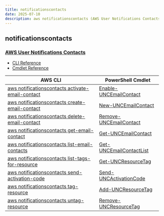 ```yaml
---
title: notificationscontacts
date: 2025-07-10
description: aws notificationscontacts (AWS User Notifications Contacts) command/cmdlet list.
---
```


## notificationscontacts

### [AWS User Notifications Contacts](https://aws.amazon.com/notifications/)

* [CLI Reference](https://awscli.amazonaws.com/v2/documentation/api/latest/reference/notificationscontacts/index.html)
* [Cmdlet Reference](https://docs.aws.amazon.com/powershell/latest/reference/items/NotificationsContacts_cmdlets.html)

|AWS CLI|PowerShell Cmdlet|
|----|----|
|[aws notificationscontacts activate-email-contact](https://awscli.amazonaws.com/v2/documentation/api/latest/reference/notificationscontacts/activate-email-contact.html)|[Enable-UNCEmailContact](https://docs.aws.amazon.com/powershell/latest/reference/items/Enable-UNCEmailContact.html)|
|[aws notificationscontacts create-email-contact](https://awscli.amazonaws.com/v2/documentation/api/latest/reference/notificationscontacts/create-email-contact.html)|[New-UNCEmailContact](https://docs.aws.amazon.com/powershell/latest/reference/items/New-UNCEmailContact.html)|
|[aws notificationscontacts delete-email-contact](https://awscli.amazonaws.com/v2/documentation/api/latest/reference/notificationscontacts/delete-email-contact.html)|[Remove-UNCEmailContact](https://docs.aws.amazon.com/powershell/latest/reference/items/Remove-UNCEmailContact.html)|
|[aws notificationscontacts get-email-contact](https://awscli.amazonaws.com/v2/documentation/api/latest/reference/notificationscontacts/get-email-contact.html)|[Get-UNCEmailContact](https://docs.aws.amazon.com/powershell/latest/reference/items/Get-UNCEmailContact.html)|
|[aws notificationscontacts list-email-contacts](https://awscli.amazonaws.com/v2/documentation/api/latest/reference/notificationscontacts/list-email-contacts.html)|[Get-UNCEmailContactList](https://docs.aws.amazon.com/powershell/latest/reference/items/Get-UNCEmailContactList.html)|
|[aws notificationscontacts list-tags-for-resource](https://awscli.amazonaws.com/v2/documentation/api/latest/reference/notificationscontacts/list-tags-for-resource.html)|[Get-UNCResourceTag](https://docs.aws.amazon.com/powershell/latest/reference/items/Get-UNCResourceTag.html)|
|[aws notificationscontacts send-activation-code](https://awscli.amazonaws.com/v2/documentation/api/latest/reference/notificationscontacts/send-activation-code.html)|[Send-UNCActivationCode](https://docs.aws.amazon.com/powershell/latest/reference/items/Send-UNCActivationCode.html)|
|[aws notificationscontacts tag-resource](https://awscli.amazonaws.com/v2/documentation/api/latest/reference/notificationscontacts/tag-resource.html)|[Add-UNCResourceTag](https://docs.aws.amazon.com/powershell/latest/reference/items/Add-UNCResourceTag.html)|
|[aws notificationscontacts untag-resource](https://awscli.amazonaws.com/v2/documentation/api/latest/reference/notificationscontacts/untag-resource.html)|[Remove-UNCResourceTag](https://docs.aws.amazon.com/powershell/latest/reference/items/Remove-UNCResourceTag.html)|

